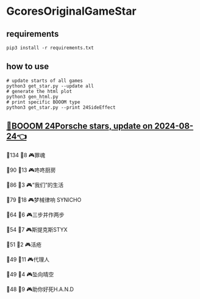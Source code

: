 # GcoresOriginalGameStar

## requirements
```
pip3 install -r requirements.txt
```

## how to use
```
# update starts of all games
python3 get_star.py --update all
# generate the html plot
python3 gen_html.py
# print specific BOOOM type
python3 get_star.py --print 24SideEffect
```

## [🔗BOOOM 24Porsche stars, update on 2024-08-24👈](https://raw.githack.com/sichaozhang1112/GcoresOriginalGameStar/main/html/24Porsche.html) 
🌟134 👥8   🎮罪魂                 

🌟90  👥13  🎮咚咚厨房               

🌟86  👥3   🎮“我们”的生活            

🌟79  👥18  🎮梦械律响 SYNICHO       

🌟64  👥6   🎮三步并作两步             

🌟54  👥7   🎮斯提克斯STYX           

🌟51  👥2   🎮活疮                 

🌟49  👥11  🎮代理人                

🌟49  👥4   🎮坠向晴空               

🌟48  👥9   🎮助你好死H.A.N.D        

